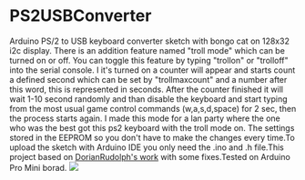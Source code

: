 # PS2USBConverter
Arduino PS/2 to USB keyboard converter sketch with bongo cat on 128x32 i2c display. There is an addition feature named "troll mode" which can be turned on or off. You can toggle this feature by typing "trollon" or "trolloff" into the serial console. I it's turned on a counter will appear and starts count a defined second which can be set by "trollmaxcount" and a number after this word, this is represented in seconds. After the counter finished it will wait 1-10 second randomly and than disable the keyboard and start typing from the most usual game control commands (w,a,s,d,space) for 2 sec, then the process starts again. I made this mode for a lan party where the one who was the best got this ps2 keyboard with the troll mode on. The settings stored in the EEPROM so you don't have to make the changes every time.To upload the sketch with Arduino IDE you only need the .ino and .h file.This project based on [DorianRudolph's work](https://gist.github.com/DorianRudolph/ca283dfdfd185bc812b7) with some fixes.Tested on Arduino Pro Mini borad.
![](https://raw.githubusercontent.com/ASDosjani/PS2USBConverterBongo/master/IMG_20220712_194358.jpg)

